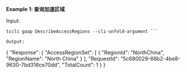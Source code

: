 **Example 1: 查询加速区域**



Input: 

```
tccli gaap DescribeAccessRegions --cli-unfold-argument ```

Output: 
```
{
    "Response": {
        "AccessRegionSet": [
            {
                "RegionId": "NorthChina",
                "RegionName": "North China"
            }
        ],
        "RequestId": "5c680029-66b2-4be8-9630-7bd316ce70dd",
        "TotalCount": 1
    }
}
```

